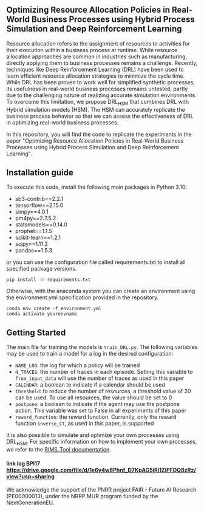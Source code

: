 ## Optimizing Resource Allocation Policies in Real-World Business Processes using Hybrid Process Simulation and Deep Reinforcement Learning

Resource allocation refers to the assignment of resources to activities for their execution within a business process at runtime. While resource allocation approaches are common in industries such as manufacturing, directly applying them to business processes remains a challenge.
Recently, techniques like Deep Reinforcement Learning (DRL) have been used to learn efficient resource allocation strategies to minimize the cycle time. While DRL has been proven to work well for simplified synthetic processes, its usefulness in real-world business processes remains untested, partly due to the challenging nature of realizing accurate simulation environments. To overcome this limitation, we propose DRL<sub>HSM</sub> that combines DRL with Hybrid simulation models (HSM). The HSM can accurately replicate the business process behavior so that we can assess the effectiveness of DRL in optimizing real-world business processes. 

In this repository, you will find the code to replicate the experiments in the paper "Optimizing Resource Allocation Policies in Real-World Business Processes using Hybrid Process Simulation and Deep Reinforcement Learning".

## Installation guide

To execute this code, install the following main packages in Python 3.10:

* sb3-contrib==2.2.1
* tensorflow==2.15.0
* simpy==4.0.1
* pm4py==2.7.5.2
* statsmodels==0.14.0
* prophet==1.1.5
* scikit-learn==1.2.1
* scipy==1.11.2
* pandas==1.5.3

or you can use the configuration file called requirements.txt to install all specified package versions.

```shell
pip install -r requirements.txt
```

Otherwise, with the anaconda system you can create an environment using the environment.yml
specification provided in the repository.

```shell
conda env create -f environment.yml
conda activate yourenvname
```


## Getting Started

The main file for training the models is `train_DRL.py`. The following variables may be used to train a model for a log in the desired configuration:

* `NAME_LOG`: the log for which a policy will be trained
* `N_TRACES`: the number of traces in each episode. Setting this variable to `from_input_data` will use the number of traces as used in this paper
* `CALENDAR`: a boolean to indicate if a calendar should be used
* `threshold`: to reduce the number of resources, a threshold value of 20 can be used. To use all resources, the value should be set to 0
* `postpone`: a boolean to indicate if the agent may use the postpone action. This variable was set to False in all experiments of this paper
* `reward_function`: the reward function. Currently, only the reward function `inverse_CT`, as used in this paper, is supported

It is also possible to simulate and optimize your own processes using DRL<sub>HSM</sub>. For specific information on how to implement your own processes, we refer to the [RIMS_Tool documentation](https://francescameneghello.github.io/RIMS_tool/index.html).


#### link log BPI17 https://drive.google.com/file/d/1e6y4w8Phnf_D7KpAG5jRi1ZiPFDQ8zRz/view?usp=sharing


We acknowledge the support  of the PNRR project FAIR - Future AI Research (PE00000013),  under the NRRP MUR program funded by the NextGenerationEU.
